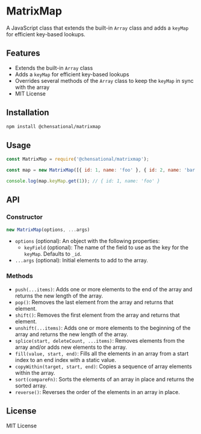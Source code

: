 # MatrixMap

A JavaScript class that extends the built-in `Array` class and adds a `keyMap` for efficient key-based lookups.

## Features

*   Extends the built-in `Array` class
*   Adds a `keyMap` for efficient key-based lookups
*   Overrides several methods of the `Array` class to keep the `keyMap` in sync with the array
*   MIT License

## Installation

```bash
npm install @chensational/matrixmap
```

## Usage

```javascript
const MatrixMap = require('@chensational/matrixmap');

const map = new MatrixMap([{ id: 1, name: 'foo' }, { id: 2, name: 'bar' }], { keyField: 'id' });

console.log(map.keyMap.get(1)); // { id: 1, name: 'foo' }
```

## API

### Constructor

```javascript
new MatrixMap(options, ...args)
```

*   `options` (optional): An object with the following properties:
    *   `keyField` (optional): The name of the field to use as the key for the `keyMap`. Defaults to `_id`.
*   `...args` (optional): Initial elements to add to the array.

### Methods

*   `push(...items)`: Adds one or more elements to the end of the array and returns the new length of the array.
*   `pop()`: Removes the last element from the array and returns that element.
*   `shift()`: Removes the first element from the array and returns that element.
*   `unshift(...items)`: Adds one or more elements to the beginning of the array and returns the new length of the array.
*   `splice(start, deleteCount, ...items)`: Removes elements from the array and/or adds new elements to the array.
*   `fill(value, start, end)`: Fills all the elements in an array from a start index to an end index with a static value.
*   `copyWithin(target, start, end)`: Copies a sequence of array elements within the array.
*   `sort(compareFn)`: Sorts the elements of an array in place and returns the sorted array.
*   `reverse()`: Reverses the order of the elements in an array in place.

## License

MIT License
